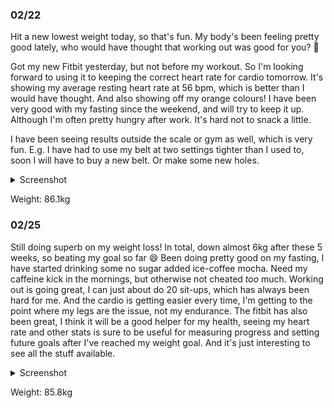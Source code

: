 ### 02/22
Hit a new lowest weight today, so that's fun. My body's been feeling pretty good lately, who would have thought that working out was good for you? 🤔

Got my new Fitbit yesterday, but not before my workout. So I'm looking forward to using it to keeping the correct heart rate for cardio tomorrow. It's showing my average resting heart rate at 56 bpm, which is better than I would have thought. And also showing off my orange colours! I have been very good with my fasting since the weekend, and will try to keep it up. Although I'm often pretty hungry after work. It's hard not to snack a little.

I have been seeing results outside the scale or gym as well, which is very fun. E.g. I have had to use my belt at two settings tighter than I used to, soon I will have to buy a new belt. Or make some new holes.

<details>
	<summary>Screenshot</summary>
	<img src="https://media.discordapp.net/attachments/810551417043419170/1078052526621991013/Screenshot_20230222-213538.png?width=641&height=1390" />
</details>

Weight: 86.1kg

### 02/25
Still doing superb on my weight loss! In total, down almost 6kg after these 5 weeks, so beating my goal so far 😄 Been doing pretty good on my fasting, I have started drinking some no sugar added ice-coffee mocha. Need my caffeine kick in the mornings, but otherwise not cheated _too_
much. Working out is going great, I can just about do 20 sit-ups, which has always been hard for me. And the cardio is getting easier every time, I'm getting to the point where my legs are the issue, not my endurance. The fitbit has also been great, I think it will be a good helper for my health, seeing my heart rate and other stats is sure to be useful for measuring progress and setting future goals after I've reached my weight goal. And it's just interesting to see all the stuff available.

<details>
	<summary>Screenshot</summary>
	<img src="https://media.discordapp.net/attachments/810551417043419170/1079151635114237962/Screenshot_20230225-183016.png?width=641&height=1390" />
	<img src="https://media.discordapp.net/attachments/810551417043419170/1079151689929592893/Screenshot_20230225-222325.png?width=641&height=1390" />
</details>

Weight: 85.8kg
